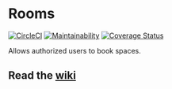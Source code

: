 # Rooms

[![CircleCI](https://circleci.com/gh/NYULibraries/rooms.svg?style=svg)](https://circleci.com/gh/NYULibraries/rooms)
[![Maintainability](https://api.codeclimate.com/v1/badges/4217bec67ef4a669eadf/maintainability)](https://codeclimate.com/github/NYULibraries/rooms/maintainability)
[![Coverage Status](https://coveralls.io/repos/NYULibraries/rooms/badge.png?branch=master)](https://coveralls.io/r/NYULibraries/rooms)

Allows authorized users to book spaces.

## Read the [wiki](https://github.com/NYULibraries/rooms/wiki)
